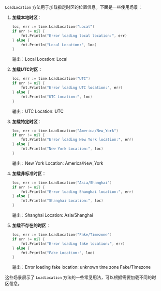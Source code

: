 `LoadLocation` 方法用于加载指定时区的位置信息。下面是一些使用场景：

1. **加载本地时区**：

   ```go
   loc, err := time.LoadLocation("Local")
   if err != nil {
       fmt.Println("Error loading local location:", err)
   } else {
       fmt.Println("Local Location:", loc)
   }
   ```
   输出：Local Location: Local

2. **加载UTC时区**：

   ```go
   loc, err := time.LoadLocation("UTC")
   if err != nil {
       fmt.Println("Error loading UTC location:", err)
   } else {
       fmt.Println("UTC Location:", loc)
   }
   ```
   输出：UTC Location: UTC

3. **加载特定时区**：

   ```go
   loc, err := time.LoadLocation("America/New_York")
   if err != nil {
       fmt.Println("Error loading New York location:", err)
   } else {
       fmt.Println("New York Location:", loc)
   }
   ```
   输出：New York Location: America/New_York

4. **加载非标准时区**：

   ```go
   loc, err := time.LoadLocation("Asia/Shanghai")
   if err != nil {
       fmt.Println("Error loading Shanghai location:", err)
   } else {
       fmt.Println("Shanghai Location:", loc)
   }
   ```
   输出：Shanghai Location: Asia/Shanghai

5. **加载不存在的时区**：

   ```go
   loc, err := time.LoadLocation("Fake/Timezone")
   if err != nil {
       fmt.Println("Error loading fake location:", err)
   } else {
       fmt.Println("Fake Location:", loc)
   }
   ```
   输出：Error loading fake location: unknown time zone Fake/Timezone

这些场景展示了 `LoadLocation` 方法的一些常见用法，可以根据需要加载不同的时区信息。